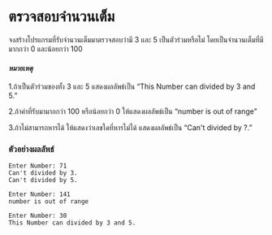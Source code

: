 # ตรวจสอบจำนวนเต็ม
จงสร้างโปรแกรมที่รับจำนวนเต็มมาตรวจสอบว่ามี 3 และ 5 เป็นตัวร่วมหรือไม่ โดยเป็นจำนวนเต็มที่มีมากกว่า 0 และน้อยกว่า 100

#### *หมายเหตุ*

1.ถ้าเป็นตัวร่วมของทั้ง 3 และ 5 แสดงผลลัพธ์เป็น “This Number can divided by 3 and 5.”

2.ถ้าค่าที่รับมามากกว่า 100 หรือน้อยกว่า 0 ให้แสดงผลลัพธ์เป็น “number is out of range”

3.ถ้าไม่สามารถหารได้ ให้แสดงว่าเลขใดที่หารไม่ได้ แสดงผลลัพธ์เป็น “Can't divided by ?.”

### ตัวอย่างผลลัพธ์
```
Enter Number: 71
Can't divided by 3.  
Can't divided by 5.
```  
  
```
Enter Number: 141
number is out of range
```  

```
Enter Number: 30
This Number can divided by 3 and 5.
```
